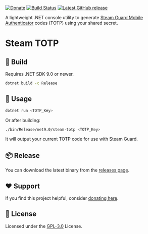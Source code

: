 [![Donate](https://img.shields.io/badge/-%E2%99%A5%20Donate-%23ff69b4)](https://hmlendea.go.ro/fund.html) [![Build Status](https://github.com/hmlendea/steam-totp/actions/workflows/dotnet.yml/badge.svg)](https://github.com/hmlendea/steam-totp/actions/workflows/dotnet.yml) [![Latest GitHub release](https://img.shields.io/github/v/release/hmlendea/steam-totp)](https://github.com/hmlendea/steam-totp/releases/latest)

A lightweight .NET console utility to generate [Steam Guard Mobile Authenticator](https://help.steampowered.com/en/faqs/view/06B0-26E6-2CF8-254C) codes (TOTP) using your shared secret.

# Steam TOTP

## 🔧 Build

Requires .NET SDK 9.0 or newer.

```bash
dotnet build -c Release
```

## 🚀 Usage

```bash
dotnet run <TOTP_Key>
```

Or after building:

```bash
./bin/Release/net9.0/steam-totp <TOTP_Key>
```

It will output your current TOTP code for use with Steam Guard.

## 📦 Release

You can download the latest binary from the [releases page](https://github.com/hmlendea/steam-totp/releases/latest).

## ❤️ Support

If you find this project helpful, consider [donating here](https://hmlendea.go.ro/fund.html).

## 📄 License

Licensed under the [GPL-3.0](./LICENSE) License.

